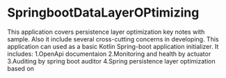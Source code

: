 # SpringbootDataLayerOPtimizing
This application covers persistence layer optimization key notes with sample. Also it include several cross-cutting concerns in developing.
This application can used as a basic Kotlin Spring-boot application initializer.
It includes:
  1.OpenApi documentaion
  2.Monitoring and health by actuator
  3.Auditing by spring boot auditor
  4.Spring persistence layer optimization based on
